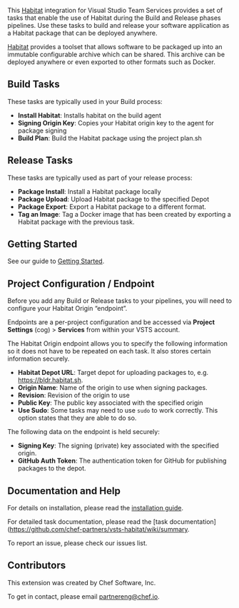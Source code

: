 This [Habitat](https://habitat.sh) integration for Visual Studio Team Services provides a set of tasks that enable the use of Habitat during the Build and Release phases pipelines. Use these tasks to build and release your software application as a Habitat package that can be deployed anywhere.

[Habitat](https://habitat.sh) provides a toolset that allows software to be packaged up into an immutable configurable archive which can be shared. This archive can be deployed anywhere or even exported to other formats such as Docker.

## Build Tasks
These tasks are typically used in your Build process:

 - **Install Habitat**: Installs habitat on the build agent
 - **Signing Origin Key**: Copies your Habitat origin key to the agent for package signing
 - **Build Plan**: Build the Habitat package using the project plan.sh

## Release Tasks

These tasks are typically used as part of your release process:

 - **Package Install**: Install a Habitat package locally
 - **Package Upload**: Upload Habitat package to the specified Depot
 - **Package Export**: Export a Habitat package to a different format.
 - **Tag an Image**: Tag a Docker image that has been created by exporting a Habitat package with the previous task.

## Getting Started

See our guide to [Getting Started](https://github.com/chef-partners/vsts-habitat/wiki/getting-started).

## Project Configuration / Endpoint

Before you add any Build or Release tasks to your pipelines, you will need to configure your Habitat Origin “endpoint”.

Endpoints are a per-project configuration and be accessed via **Project Settings** (cog) > **Services** from within your VSTS account.

The Habitat Origin endpoint allows you to specify the following information so it does not have to be repeated on each task. It also stores certain information securely.

 - **Habitat Depot URL**: Target depot for uploading packages to, e.g. https://bldr.habitat.sh.
 - **Origin Name**: Name of the origin to use when signing packages.
 - **Revision**: Revision of the origin to use
 - **Public Key**: The public key associated with the specified origin
 - **Use Sudo**: Some tasks may need to use `sudo` to work correctly. This option states that they are able to do so.

The following data on the endpoint is held securely:

 - **Signing Key**: The signing (private) key associated with the specified origin.
 - **GitHub Auth Token**: The authentication token for GitHub for publishing packages to the depot.

## Documentation and Help

For details on installation, please read the [installation guide](https://github.com/chef-partners/vsts-habitat/wiki/install-extension).

For detailed task documentation, please read the [task documentation](https://github.com/chef-partners/vsts-habitat/wiki/summary.

To report an issue, please check our issues list.

## Contributors

This extension was created by Chef Software, Inc.

To get in contact, please email partnereng@chef.io.


